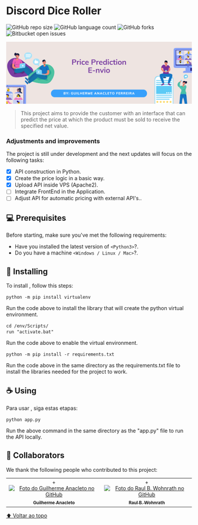# Discord Dice Roller

<!---Esses são exemplos. Veja https://shields.io para outras pessoas ou para personalizar este conjunto de escudos. Você pode querer incluir dependências, status do projeto e informações de licença aqui--->

![GitHub repo size](https://img.shields.io/github/directory-file-count/GuiAnacleto/EnvioPricePrediction?style=for-the-badge)
![GitHub language count](https://img.shields.io/github/languages/count/GuiAnacleto/EnvioPricePrediction?style=for-the-badge)
![GitHub forks](https://img.shields.io/github/forks/GuiAnacleto/EnvioPricePrediction?style=for-the-badge)
![Bitbucket open issues](https://img.shields.io/bitbucket/issues/GuiAnacleto/EnvioPricePrediction?style=for-the-badge)

<img src="https://raw.githubusercontent.com/GuiAnacleto/EnvioPricePrediction/main/README/Capa.png?token=GHSAT0AAAAAABYWBYXDH7ZXGT4AWD45QRNCYZBX4LA">

> This project aims to provide the customer with an interface that can predict the price at which the product must be sold to receive the specified net value.

### Adjustments and improvements

The project is still under development and the next updates will focus on the following tasks:

- [x] API construction in Python.
- [x] Create the price logic in a basic way.
- [x] Upload API inside VPS (Apache2).
- [ ] Integrate FrontEnd in the Application.
- [ ] Adjust API for automatic pricing with external API's..

## 💻 Prerequisites

Before starting, make sure you've met the following requirements:

<!---Estes são apenas requisitos de exemplo. Adicionar, duplicar ou remover conforme necessário--->

- Have you installed the latest version of `<Python3>`?.
- Do you have a machine `<Windows / Linux / Mac>`?.

## 🚀 Installing <EnvioPricePrediction>

To install <EnvioPricePrediction>, follow this steps:

```
python -m pip install virtualenv
```

Run the code above to install the library that will create the python virtual environment.

```
cd /env/Scripts/
run "activate.bat"
```

Run the code above to enable the virtual environment.

```
python -m pip install -r requirements.txt
```

Run the code above in the same directory as the requirements.txt file to install the libraries needed for the project to work.

## ☕ Using <EnvioPricePrediction>

Para usar <EnvioPricePrediction>, siga estas etapas:

```
python app.py
```

Run the above command in the same directory as the "app.py" file to run the API locally.

## 🤝 Collaborators

We thank the following people who contributed to this project:

<table>
  <tr>
    <td align="center">+
      <a href="#">
        <img src="https://avatars.githubusercontent.com/u/30503293" width="100px;" alt="Foto do Guilherme Anacleto no GitHub"/><br>
        <sub>
          <b>Guilherme Anacleto</b>
        </sub>
      </a>
    </td>
    <td align="center">+
      <a href="#">
        <img src="https://avatars.githubusercontent.com/u/36207331" width="100px;" alt="Foto do Raul B. Wohnrath no GitHub"/><br>
        <sub>
          <b>Raul B. Wohnrath</b>
        </sub>
      </a>
    </td>
  </tr>
</table>

[⬆ Voltar ao topo](#EnvioPricePrediction)<br>
